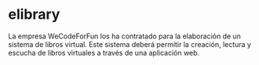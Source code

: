 # elibrary
La empresa WeCodeForFun los ha contratado para la elaboración de un sistema de libros virtual. Este sistema deberá permitir la creación, lectura y escucha de libros virtuales a través de una aplicación web.
